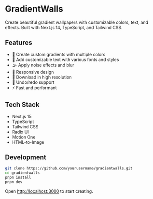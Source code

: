 # GradientWalls

Create beautiful gradient wallpapers with customizable colors, text, and effects. Built with Next.js 14, TypeScript, and Tailwind CSS.

## Features

- 🎨 Create custom gradients with multiple colors
- 📝 Add customizable text with various fonts and styles
- 🌫️ Apply noise effects and blur
- 📱 Responsive design
- 💾 Download in high resolution
- 🔄 Undo/redo support
- ⚡ Fast and performant

## Tech Stack

- Next.js 15
- TypeScript
- Tailwind CSS
- Radix UI
- Motion One
- HTML-to-Image

## Development

```bash
git clone https://github.com/yourusername/gradientwalls.git
cd gradientwalls
pnpm install
pnpm dev
```

Open [http://localhost:3000](http://localhost:3000) to start creating.
